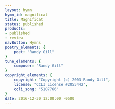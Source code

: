 ```yaml
---
layout: hymn
hymn_id: magnificat
title: Magnificat
status: published
products:
- published
- review
navButton: Hymns
poetry_elements: {
    poet: "Randy Gill"
}
tune_elements: {
    composer: "Randy Gill"
}
copyright_elements: {
    copyright: "Copyright (c) 2003 Randy Gill",
    license: "CCLI License #2055442",
    ccli_song: "5107766"
}
date: 2016-12-30 12:00:00 -0500
---
```

